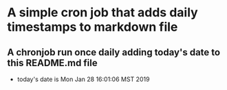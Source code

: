 A simple cron job that adds daily timestamps to markdown file
============================================================
## A chronjob run once daily adding today's date to this README.md file
* today's date is Mon Jan 28 16:01:06 MST 2019
